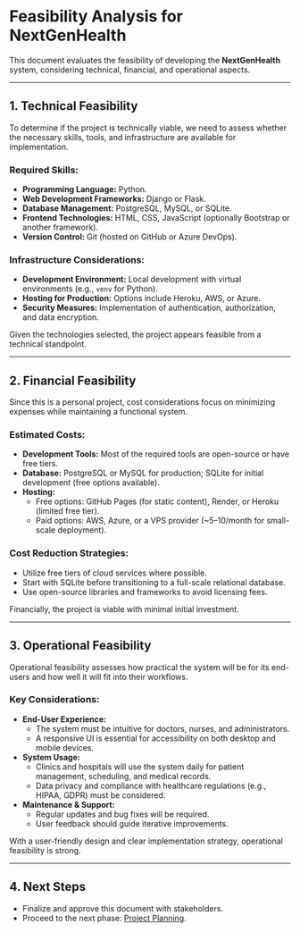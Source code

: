 # Feasibility Analysis for NextGenHealth

This document evaluates the feasibility of developing the **NextGenHealth** system, considering technical, financial, and operational aspects.

---

## 1. Technical Feasibility

To determine if the project is technically viable, we need to assess whether the necessary skills, tools, and infrastructure are available for implementation.

### Required Skills:
- **Programming Language:** Python.
- **Web Development Frameworks:** Django or Flask.
- **Database Management:** PostgreSQL, MySQL, or SQLite.
- **Frontend Technologies:** HTML, CSS, JavaScript (optionally Bootstrap or another framework).
- **Version Control:** Git (hosted on GitHub or Azure DevOps).

### Infrastructure Considerations:
- **Development Environment:** Local development with virtual environments (e.g., `venv` for Python).
- **Hosting for Production:** Options include Heroku, AWS, or Azure.
- **Security Measures:** Implementation of authentication, authorization, and data encryption.

Given the technologies selected, the project appears feasible from a technical standpoint.

---

## 2. Financial Feasibility

Since this is a personal project, cost considerations focus on minimizing expenses while maintaining a functional system.

### Estimated Costs:
- **Development Tools:** Most of the required tools are open-source or have free tiers.
- **Database:** PostgreSQL or MySQL for production; SQLite for initial development (free options available).
- **Hosting:**
  - Free options: GitHub Pages (for static content), Render, or Heroku (limited free tier).
  - Paid options: AWS, Azure, or a VPS provider (~$5–$10/month for small-scale deployment).

### Cost Reduction Strategies:
- Utilize free tiers of cloud services where possible.
- Start with SQLite before transitioning to a full-scale relational database.
- Use open-source libraries and frameworks to avoid licensing fees.

Financially, the project is viable with minimal initial investment.

---

## 3. Operational Feasibility

Operational feasibility assesses how practical the system will be for its end-users and how well it will fit into their workflows.

### Key Considerations:
- **End-User Experience:**
  - The system must be intuitive for doctors, nurses, and administrators.
  - A responsive UI is essential for accessibility on both desktop and mobile devices.
- **System Usage:**
  - Clinics and hospitals will use the system daily for patient management, scheduling, and medical records.
  - Data privacy and compliance with healthcare regulations (e.g., HIPAA, GDPR) must be considered.
- **Maintenance & Support:**
  - Regular updates and bug fixes will be required.
  - User feedback should guide iterative improvements.

With a user-friendly design and clear implementation strategy, operational feasibility is strong.

---

## 4. Next Steps

- Finalize and approve this document with stakeholders.
- Proceed to the next phase: [Project Planning](./04_project_planning.md).

